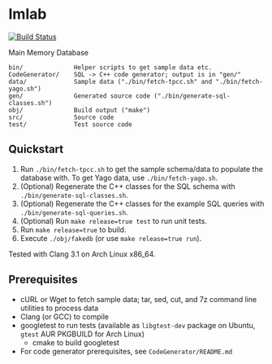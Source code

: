# Imlab

[![Build Status](https://travis-ci.org/fwalch/imlab.png?branch=string-dictionary)](http://travis-ci.org/fwalch/imlab)

Main Memory Database

    bin/              Helper scripts to get sample data etc.
    CodeGenerator/    SQL -> C++ code generator; output is in "gen/"
    data/             Sample data ("./bin/fetch-tpcc.sh" and "./bin/fetch-yago.sh")
    gen/              Generated source code ("./bin/generate-sql-classes.sh")
    obj/              Build output ("make")
    src/              Source code
    test/             Test source code

## Quickstart

 1. Run `./bin/fetch-tpcc.sh` to get the sample schema/data to populate the database with. To get Yago data, use `./bin/fetch-yago.sh`.
 2. (Optional) Regenerate the C++ classes for the SQL schema with `./bin/generate-sql-classes.sh`.
 3. (Optional) Regenerate the C++ classes for the example SQL queries with `./bin/generate-sql-queries.sh`.
 4. (Optional) Run `make release=true test` to run unit tests.
 5. Run `make release=true` to build.
 6. Execute `./obj/fakedb` (or use `make release=true run`).

Tested with Clang 3.1 on Arch Linux x86_64.

## Prerequisites

 * cURL or Wget to fetch sample data; tar, sed, cut, and 7z command line utilities to process data
 * Clang (or GCC) to compile
 * googletest to run tests (available as `libgtest-dev` package on Ubuntu, `gtest` AUR PKGBUILD for Arch Linux)
   * cmake to build googletest
 * For code generator prerequisites, see `CodeGenerator/README.md`
